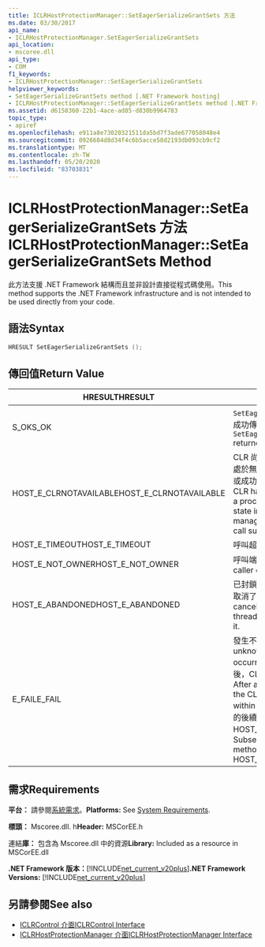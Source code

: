 ```yaml
---
title: ICLRHostProtectionManager::SetEagerSerializeGrantSets 方法
ms.date: 03/30/2017
api_name:
- ICLRHostProtectionManager.SetEagerSerializeGrantSets
api_location:
- mscoree.dll
api_type:
- COM
f1_keywords:
- ICLRHostProtectionManager::SetEagerSerializeGrantSets
helpviewer_keywords:
- SetEagerSerializeGrantSets method [.NET Framework hosting]
- ICLRHostProtectionManager::SetEagerSerializeGrantSets method [.NET Framework hosting]
ms.assetid: d6158360-22b1-4ace-ad85-d830b9964783
topic_type:
- apiref
ms.openlocfilehash: e911a8e73020321511da5bd7f3ade677058048e4
ms.sourcegitcommit: 0926684d8d34f4c6b5acce58d2193db093cb9cf2
ms.translationtype: MT
ms.contentlocale: zh-TW
ms.lasthandoff: 05/20/2020
ms.locfileid: "83703831"
---
```

# <a name="iclrhostprotectionmanagerseteagerserializegrantsets-method"></a><span data-ttu-id="b964f-102">ICLRHostProtectionManager::SetEagerSerializeGrantSets 方法</span><span class="sxs-lookup"><span data-stu-id="b964f-102">ICLRHostProtectionManager::SetEagerSerializeGrantSets Method</span></span>
<span data-ttu-id="b964f-103">此方法支援 .NET Framework 結構而且並非設計直接從程式碼使用。</span><span class="sxs-lookup"><span data-stu-id="b964f-103">This method supports the .NET Framework infrastructure and is not intended to be used directly from your code.</span></span>  
  
## <a name="syntax"></a><span data-ttu-id="b964f-104">語法</span><span class="sxs-lookup"><span data-stu-id="b964f-104">Syntax</span></span>  
  
```cpp  
HRESULT SetEagerSerializeGrantSets ();  
```  
  
## <a name="return-value"></a><span data-ttu-id="b964f-105">傳回值</span><span class="sxs-lookup"><span data-stu-id="b964f-105">Return Value</span></span>  
  
|<span data-ttu-id="b964f-106">HRESULT</span><span class="sxs-lookup"><span data-stu-id="b964f-106">HRESULT</span></span>|<span data-ttu-id="b964f-107">說明</span><span class="sxs-lookup"><span data-stu-id="b964f-107">Description</span></span>|  
|-------------|-----------------|  
|<span data-ttu-id="b964f-108">S_OK</span><span class="sxs-lookup"><span data-stu-id="b964f-108">S_OK</span></span>|<span data-ttu-id="b964f-109">`SetEagerSerializeGrantSets`已成功傳回。</span><span class="sxs-lookup"><span data-stu-id="b964f-109">`SetEagerSerializeGrantSets` returned successfully.</span></span>|  
|<span data-ttu-id="b964f-110">HOST_E_CLRNOTAVAILABLE</span><span class="sxs-lookup"><span data-stu-id="b964f-110">HOST_E_CLRNOTAVAILABLE</span></span>|<span data-ttu-id="b964f-111">CLR 尚未載入進程中，或 CLR 處於無法執行 managed 程式碼或成功處理呼叫的狀態。</span><span class="sxs-lookup"><span data-stu-id="b964f-111">The CLR has not been loaded into a process, or the CLR is in a state in which it cannot run managed code or process the call successfully.</span></span>|  
|<span data-ttu-id="b964f-112">HOST_E_TIMEOUT</span><span class="sxs-lookup"><span data-stu-id="b964f-112">HOST_E_TIMEOUT</span></span>|<span data-ttu-id="b964f-113">呼叫超時。</span><span class="sxs-lookup"><span data-stu-id="b964f-113">The call timed out.</span></span>|  
|<span data-ttu-id="b964f-114">HOST_E_NOT_OWNER</span><span class="sxs-lookup"><span data-stu-id="b964f-114">HOST_E_NOT_OWNER</span></span>|<span data-ttu-id="b964f-115">呼叫端沒有擁有鎖定。</span><span class="sxs-lookup"><span data-stu-id="b964f-115">The caller does not own the lock.</span></span>|  
|<span data-ttu-id="b964f-116">HOST_E_ABANDONED</span><span class="sxs-lookup"><span data-stu-id="b964f-116">HOST_E_ABANDONED</span></span>|<span data-ttu-id="b964f-117">已封鎖的執行緒或光纖在等候時取消了事件。</span><span class="sxs-lookup"><span data-stu-id="b964f-117">An event was canceled while a blocked thread or fiber was waiting on it.</span></span>|  
|<span data-ttu-id="b964f-118">E_FAIL</span><span class="sxs-lookup"><span data-stu-id="b964f-118">E_FAIL</span></span>|<span data-ttu-id="b964f-119">發生不明的嚴重失敗。</span><span class="sxs-lookup"><span data-stu-id="b964f-119">An unknown catastrophic failure occurred.</span></span> <span data-ttu-id="b964f-120">在方法傳回 E_FAIL 之後，CLR 就無法在進程內使用。</span><span class="sxs-lookup"><span data-stu-id="b964f-120">After a method returns E_FAIL, the CLR is no longer usable within the process.</span></span> <span data-ttu-id="b964f-121">對裝載方法的後續呼叫會傳回 HOST_E_CLRNOTAVAILABLE。</span><span class="sxs-lookup"><span data-stu-id="b964f-121">Subsequent calls to hosting methods return HOST_E_CLRNOTAVAILABLE.</span></span>|  
  
## <a name="requirements"></a><span data-ttu-id="b964f-122">需求</span><span class="sxs-lookup"><span data-stu-id="b964f-122">Requirements</span></span>  
 <span data-ttu-id="b964f-123">**平台：** 請參閱[系統需求](../../get-started/system-requirements.md)。</span><span class="sxs-lookup"><span data-stu-id="b964f-123">**Platforms:** See [System Requirements](../../get-started/system-requirements.md).</span></span>  
  
 <span data-ttu-id="b964f-124">**標頭：** Mscoree.dll. h</span><span class="sxs-lookup"><span data-stu-id="b964f-124">**Header:** MSCorEE.h</span></span>  
  
 <span data-ttu-id="b964f-125">連結**庫：** 包含為 Mscoree.dll 中的資源</span><span class="sxs-lookup"><span data-stu-id="b964f-125">**Library:** Included as a resource in MSCorEE.dll</span></span>  
  
 <span data-ttu-id="b964f-126">**.NET Framework 版本：**[!INCLUDE[net_current_v20plus](../../../../includes/net-current-v20plus-md.md)]</span><span class="sxs-lookup"><span data-stu-id="b964f-126">**.NET Framework Versions:** [!INCLUDE[net_current_v20plus](../../../../includes/net-current-v20plus-md.md)]</span></span>  
  
## <a name="see-also"></a><span data-ttu-id="b964f-127">另請參閱</span><span class="sxs-lookup"><span data-stu-id="b964f-127">See also</span></span>

- [<span data-ttu-id="b964f-128">ICLRControl 介面</span><span class="sxs-lookup"><span data-stu-id="b964f-128">ICLRControl Interface</span></span>](iclrcontrol-interface.md)
- [<span data-ttu-id="b964f-129">ICLRHostProtectionManager 介面</span><span class="sxs-lookup"><span data-stu-id="b964f-129">ICLRHostProtectionManager Interface</span></span>](iclrhostprotectionmanager-interface.md)
